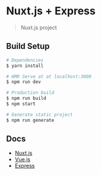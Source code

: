 # Nuxt.js + Express

> Nuxt.js project

## Build Setup

``` bash
# Dependencies
$ yarn install

# HMR Serve at at localhost:3000
$ npm run dev

# Production build
$ npm run build
$ npm start

# Generate static project
$ npm run generate
```

## Docs

* [Nuxt.js](https://nuxtjs.org/)
* [Vue.js](https://vuejs.org/)
* [Express](http://expressjs.com/)
